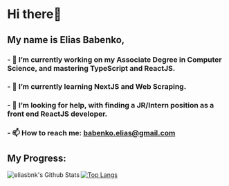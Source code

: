 # Hi there👋 
## My name is <strong>Elias Babenko</strong>,
### - 🔭 I’m currently working on my Associate Degree in Computer Science, and mastering TypeScript and ReactJS.
### - 🌱 I’m currently learning NextJS and Web Scraping.
### - 🤔 I’m looking for help, with finding a JR/Intern position as a front end ReactJS developer.
### - 📫 How to reach me: <a href="mailto:babenko.elias@gmail.com" target="_blank" rel="noopener noreferrer">babenko.elias@gmail.com</a>
## My Progress:
<img align="left" alt="eliasbnk's Github Stats" src="https://github-readme-stats-eliasbnk.vercel.app/api?username=layer-se7en&theme=github_dark&show_icons=true&hide_border=true&count_private=true"/>

[![Top Langs](https://github-readme-stats-eliasbnk.vercel.app/api/top-langs/?username=layer-se7en&theme=github_dark&layout=compact&hide_border=true)](https://www.linkedin.com/in/eliasbnk/)



